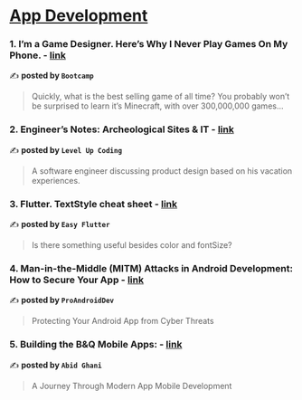 
<h1><a href=https://medium.com/tag/mobile-app-development/recommended target="_blank" rel="noopener noreferrer">App Development</a></h1>
<h3>1. I’m a Game Designer. Here’s Why I Never Play Games On My Phone. - <a href="https://medium.com/design-bootcamp/im-a-game-designer-here-s-why-i-never-play-games-on-my-phone-71902412890c" target="_blank" rel="noopener noreferrer">link</a></h3>

✍️ **posted by `Bootcamp`**

<blockquote>Quickly, what is the best selling game of all time? You probably won’t be surprised to learn it’s Minecraft, with over 300,000,000 games…</blockquote>

<h3>2. Engineer’s Notes: Archeological Sites & IT - <a href="https://medium.com/gitconnected/engineers-notes-archeological-sites-it-597162e2d6b5" target="_blank" rel="noopener noreferrer">link</a></h3>

✍️ **posted by `Level Up Coding`**

<blockquote>A software engineer discussing product design based on his vacation experiences.</blockquote>

<h3>3. Flutter. TextStyle cheat sheet - <a href="https://medium.com/easy-flutter/flutter-textstyle-cheat-sheet-0f1ec1608be6" target="_blank" rel="noopener noreferrer">link</a></h3>

✍️ **posted by `Easy Flutter`**

<blockquote>Is there something useful besides color and fontSize?</blockquote>

<h3>4. Man-in-the-Middle (MITM) Attacks in Android Development: How to Secure Your App - <a href="https://medium.com/proandroiddev/man-in-the-middle-mitm-attacks-in-android-development-how-to-secure-your-app-062d1fdb3a7e" target="_blank" rel="noopener noreferrer">link</a></h3>

✍️ **posted by `ProAndroidDev`**

<blockquote>Protecting Your Android App from Cyber Threats</blockquote>

<h3>5. Building the B&Q Mobile Apps: - <a href="https://medium.com/@abid.ghani/building-the-b-q-mobile-apps-ce69ab593797" target="_blank" rel="noopener noreferrer">link</a></h3>

✍️ **posted by `Abid Ghani`**

<blockquote>A Journey Through Modern App Mobile Development</blockquote>

